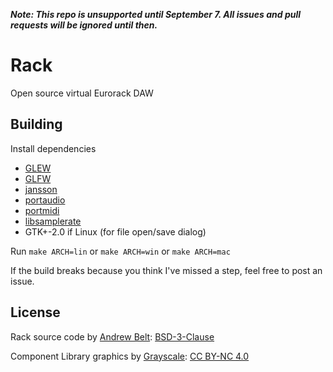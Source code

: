 ***Note: This repo is unsupported until September 7. All issues and pull requests will be ignored until then.***

# Rack

Open source virtual Eurorack DAW

## Building

Install dependencies

- [GLEW](http://www.glfw.org/)
- [GLFW](http://glew.sourceforge.net/)
- [jansson](http://www.digip.org/jansson/)
- [portaudio](http://www.portaudio.com/)
- [portmidi](http://portmedia.sourceforge.net/portmidi/)
- [libsamplerate](http://www.mega-nerd.com/SRC/)
- GTK+-2.0 if Linux (for file open/save dialog)

Run `make ARCH=lin` or `make ARCH=win` or `make ARCH=mac`

If the build breaks because you think I've missed a step, feel free to post an issue.

## License

Rack source code by [Andrew Belt](https://andrewbelt.name/): [BSD-3-Clause](LICENSE.txt)

Component Library graphics by [Grayscale](http://grayscale.info/): [CC BY-NC 4.0](https://creativecommons.org/licenses/by-nc/4.0/)
